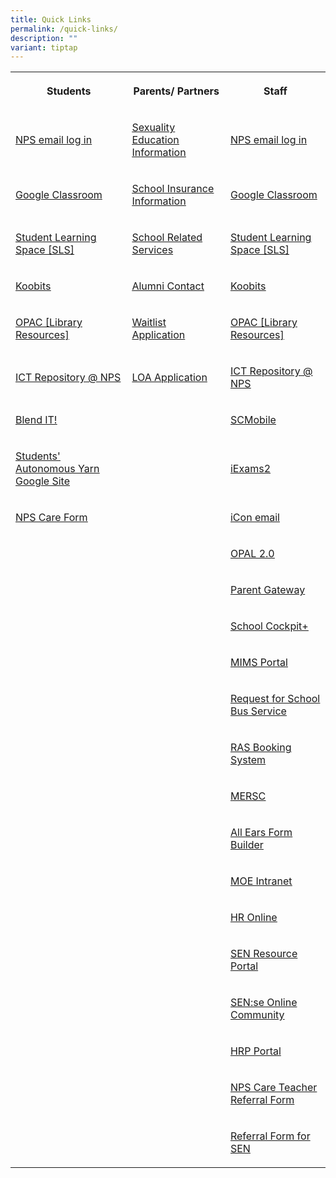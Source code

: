 ```yaml
---
title: Quick Links
permalink: /quick-links/
description: ""
variant: tiptap
---
```

<table style="minWidth: 75px">
<colgroup>
<col>
<col>
<col>
</colgroup>
<tbody>
<tr>
<th rowspan="1" colspan="1">
<p>Students</p>
</th>
<th rowspan="1" colspan="1">
<p>Parents/ Partners</p>
</th>
<th rowspan="1" colspan="1">
<p>Staff</p>
</th>
</tr>
<tr>
<td rowspan="1" colspan="1">
<p><a href="https://accounts.google.com/v3/signin/identifier?dsh=S335662702%3A1684994215306141&amp;continue=https%3A%2F%2Fmail.google.com%2Fmail%2Fu%2F0%2F&amp;emr=1&amp;followup=https%3A%2F%2Fmail.google.com%2Fmail%2Fu%2F0%2F&amp;ifkv=Af_xneFNS_o_Bzl_IW4ErG4P2b2gv18o16zlXMoHT8O64NHYRtyiy4R7thbsAhZ-Chz0v_lH6pUQnw&amp;osid=1&amp;passive=1209600&amp;service=mail&amp;flowName=GlifWebSignIn&amp;flowEntry=ServiceLogin" rel="noopener noreferrer" target="_blank"><u>NPS email log in</u></a>
</p>
</td>
<td rowspan="1" colspan="1">
<p><a href="https://drive.google.com/file/d/10eqJOfyGh4fd-UygtUJJmEQE5Rz2Nd8I/view?usp=sharing" rel="noopener noreferrer nofollow" target="_blank"><u>Sexuality Education Information</u></a>
</p>
</td>
<td rowspan="1" colspan="1">
<p><a href="https://accounts.google.com/v3/signin/identifier?dsh=S335662702%3A1684994215306141&amp;continue=https%3A%2F%2Fmail.google.com%2Fmail%2Fu%2F0%2F&amp;emr=1&amp;followup=https%3A%2F%2Fmail.google.com%2Fmail%2Fu%2F0%2F&amp;ifkv=Af_xneFNS_o_Bzl_IW4ErG4P2b2gv18o16zlXMoHT8O64NHYRtyiy4R7thbsAhZ-Chz0v_lH6pUQnw&amp;osid=1&amp;passive=1209600&amp;service=mail&amp;flowName=GlifWebSignIn&amp;flowEntry=ServiceLogin" rel="noopener noreferrer" target="_blank"><u>NPS email log in</u></a>
</p>
</td>
</tr>
<tr>
<td rowspan="1" colspan="1">
<p><a href="https://edu.google.com/intl/en-US/workspace-for-education/classroom/" rel="noopener noreferrer nofollow" target="_blank">Google Classroom</a>
</p>
</td>
<td rowspan="1" colspan="1">
<p><a href="https://www.income.com.sg/group-insurance-for-schools-and-centres-and-moe/group-personal-accident-for-students" rel="noopener noreferrer nofollow" target="_blank"><u>School Insurance Information</u></a>
</p>
</td>
<td rowspan="1" colspan="1">
<p><a href="https://edu.google.com/intl/en-US/workspace-for-education/classroom/" rel="noopener noreferrer nofollow" target="_blank">Google Classroom</a>
</p>
</td>
</tr>
<tr>
<td rowspan="1" colspan="1">
<p><a href="https://vle.learning.moe.edu.sg/login" rel="noopener noreferrer" target="_blank"><u>Student Learning Space [SLS]</u></a>
</p>
</td>
<td rowspan="1" colspan="1">
<p><a href="https://docs.google.com/document/d/1pReIi5zp_CBHK6aloP5k1GpUg94GeEnWtU0hqK_oEds/edit?usp=sharing" rel="noopener noreferrer" target="_blank">School Related Services</a>
</p>
</td>
<td rowspan="1" colspan="1">
<p><a href="https://vle.learning.moe.edu.sg/login" rel="noopener noreferrer" target="_blank"><u>Student Learning Space [SLS]</u></a>
</p>
</td>
</tr>
<tr>
<td rowspan="1" colspan="1">
<p><a href="https://www.koobits.com/" rel="noopener noreferrer" target="_blank"><u>Koobits</u></a>
</p>
</td>
<td rowspan="1" colspan="1">
<p><a href="mailto:nps.alumni@gmail.com" rel="noopener noreferrer" target="_blank"><u>Alumni Contact</u></a>
</p>
</td>
<td rowspan="1" colspan="1">
<p><a href="https://www.koobits.com/" rel="noopener noreferrer" target="_blank"><u>Koobits</u></a>
</p>
</td>
</tr>
<tr>
<td rowspan="1" colspan="1">
<p><a href="https://schoolibrary.moe.edu.sg/northlandpri/cgi-bin/spydus.exe/MSGTRN/WPAC/HOME" rel="noopener noreferrer" target="_blank"><u>OPAC [Library Resources]</u></a>
</p>
</td>
<td rowspan="1" colspan="1">
<p><a href="https://form.gov.sg/68ad5f0faf7582ab83036059" rel="noopener noreferrer" target="_blank">Waitlist Application</a>
</p>
</td>
<td rowspan="1" colspan="1">
<p><a href="https://schoolibrary.moe.edu.sg/northlandpri/cgi-bin/spydus.exe/MSGTRN/WPAC/HOME" rel="noopener noreferrer" target="_blank"><u>OPAC [Library Resources]</u></a>
</p>
</td>
</tr>
<tr>
<td rowspan="1" colspan="1">
<p><a href="https://sites.google.com/moe.edu.sg/ict-resources-nps/home/ict-tools" rel="noopener noreferrer" target="_blank"><u>ICT Repository @ NPS</u></a>
</p>
</td>
<td rowspan="1" colspan="1">
<p><a href="https://form.gov.sg/60d29bb5ef7afb00120cbee1" rel="noopener nofollow" target="_blank">LOA Application</a>
</p>
</td>
<td rowspan="1" colspan="1">
<p><a href="https://sites.google.com/moe.edu.sg/ict-resources-nps/home/ict-tools" rel="noopener noreferrer" target="_blank"><u>ICT Repository @ NPS</u></a>
</p>
</td>
</tr>
<tr>
<td rowspan="1" colspan="1">
<p><a href="https://sites.google.com/moe.edu.sg/npsblendedlearning2021/home" rel="noopener noreferrer" target="_blank"><u>Blend IT!</u></a>
</p>
</td>
<td rowspan="1" colspan="1">
<p></p>
</td>
<td rowspan="1" colspan="1">
<p><a href="https://scmobile.moe.edu.sg/login" rel="noopener noreferrer" target="_blank"><u>SCMobile</u></a>
</p>
</td>
</tr>
<tr>
<td rowspan="1" colspan="1">
<p><a href="https://sites.google.com/moe.edu.sg/npssay/home?authuser=1&amp;pli=1" rel="noopener noreferrer" target="_blank"><u>Students' Autonomous Yarn Google Site</u></a>
</p>
</td>
<td rowspan="1" colspan="1">
<p></p>
</td>
<td rowspan="1" colspan="1">
<p><a href="https://iexams.seab.gov.sg/" rel="noopener noreferrer" target="_blank"><u>iExams2</u></a>
</p>
</td>
</tr>
<tr>
<td rowspan="1" colspan="1">
<p><a href="https://form.gov.sg/678755ce3e92a1d8e2d82fdb" rel="noopener noreferrer" target="_blank"><u>NPS Care Form</u></a>
</p>
</td>
<td rowspan="1" colspan="1">
<p></p>
</td>
<td rowspan="1" colspan="1">
<p><a href="https://icon.moe.edu.sg" rel="noopener noreferrer nofollow" target="_blank">iCon email</a>
</p>
</td>
</tr>
<tr>
<td rowspan="1" colspan="1">
<p></p>
</td>
<td rowspan="1" colspan="1">
<p></p>
</td>
<td rowspan="1" colspan="1">
<p><a href="https://idm.opal2.moe.edu.sg/" rel="noopener noreferrer" target="_blank"><u>OPAL 2.0</u></a>
</p>
</td>
</tr>
<tr>
<td rowspan="1" colspan="1">
<p></p>
</td>
<td rowspan="1" colspan="1">
<p></p>
</td>
<td rowspan="1" colspan="1">
<p><a href="https://pg.moe.edu.sg/" rel="noopener noreferrer" target="_blank"><u>Parent Gateway</u></a>
</p>
</td>
</tr>
<tr>
<td rowspan="1" colspan="1">
<p></p>
</td>
<td rowspan="1" colspan="1">
<p></p>
</td>
<td rowspan="1" colspan="1">
<p><a href="https://schoolcockpit.moe.gov.sg/academic" rel="noopener noreferrer" target="_blank"><u>School Cockpit+</u></a>
</p>
</td>
</tr>
<tr>
<td rowspan="1" colspan="1">
<p></p>
</td>
<td rowspan="1" colspan="1">
<p></p>
</td>
<td rowspan="1" colspan="1">
<p><a href="https://idp.mims.moe.gov.sg/nidp/saml2/sso" rel="noopener noreferrer" target="_blank"><u>MIMS Portal</u></a>
</p>
</td>
</tr>
<tr>
<td rowspan="1" colspan="1">
<p></p>
</td>
<td rowspan="1" colspan="1">
<p></p>
</td>
<td rowspan="1" colspan="1">
<p><a href="https://form.gov.sg/5e05a7c38967b800114c14d6" rel="noopener noreferrer" target="_blank"><u>Request for School Bus Service</u></a>
</p>
</td>
</tr>
<tr>
<td rowspan="1" colspan="1">
<p></p>
</td>
<td rowspan="1" colspan="1">
<p></p>
</td>
<td rowspan="1" colspan="1">
<p><a href="http://n1729padmw00954.schools.moe.edu.sg/ras" rel="noopener noreferrer" target="_blank"><u>RAS Booking System</u></a>
</p>
</td>
</tr>
<tr>
<td rowspan="1" colspan="1">
<p></p>
</td>
<td rowspan="1" colspan="1">
<p></p>
</td>
<td rowspan="1" colspan="1">
<p><a href="https://www.mesrc.net/" rel="noopener noreferrer" target="_blank"><u>MERSC</u></a>
</p>
</td>
</tr>
<tr>
<td rowspan="1" colspan="1">
<p></p>
</td>
<td rowspan="1" colspan="1">
<p></p>
</td>
<td rowspan="1" colspan="1">
<p><a href="https://forms.moe.edu.sg/" rel="noopener noreferrer" target="_blank"><u>All Ears Form Builder</u></a>
</p>
</td>
</tr>
<tr>
<td rowspan="1" colspan="1">
<p></p>
</td>
<td rowspan="1" colspan="1">
<p></p>
</td>
<td rowspan="1" colspan="1">
<p><a href="https://intranet.moe.gov.sg/my-workspace-admin/Pages/applications/index.aspx" rel="noopener noreferrer" target="_blank"><u>MOE Intranet</u></a>
</p>
</td>
</tr>
<tr>
<td rowspan="1" colspan="1">
<p></p>
</td>
<td rowspan="1" colspan="1">
<p></p>
</td>
<td rowspan="1" colspan="1">
<p><a href="http://intranet.moe.gov.sg/hronline/Pages/Home.aspx" rel="noopener noreferrer" target="_blank"><u>HR Online</u></a>
</p>
</td>
</tr>
<tr>
<td rowspan="1" colspan="1">
<p></p>
</td>
<td rowspan="1" colspan="1">
<p></p>
</td>
<td rowspan="1" colspan="1">
<p><a href="https://intranet.moe.gov.sg/send/Pages/SEN_Resource_Portal.aspx" rel="noopener noreferrer" target="_blank">SEN Resource Portal</a>
</p>
</td>
</tr>
<tr>
<td rowspan="1" colspan="1">
<p></p>
</td>
<td rowspan="1" colspan="1">
<p></p>
</td>
<td rowspan="1" colspan="1">
<p><a href="https://go.gov.sg/sense-community" rel="noopener noreferrer" target="_blank">SEN:se Online Community</a>
</p>
</td>
</tr>
<tr>
<td rowspan="1" colspan="1">
<p></p>
</td>
<td rowspan="1" colspan="1">
<p></p>
</td>
<td rowspan="1" colspan="1">
<p><a href="https://www.hrp.gov.sg/hrp/#/" rel="noopener noreferrer" target="_blank">HRP Portal</a>
</p>
</td>
</tr>
<tr>
<td rowspan="1" colspan="1">
<p></p>
</td>
<td rowspan="1" colspan="1">
<p></p>
</td>
<td rowspan="1" colspan="1">
<p><a href="https://form.gov.sg/6786f882fafcb11a5e081100" rel="noopener nofollow" target="_blank">NPS Care Teacher Referral Form</a>
</p>
</td>
</tr>
<tr>
<td rowspan="1" colspan="1">
<p></p>
</td>
<td rowspan="1" colspan="1">
<p></p>
</td>
<td rowspan="1" colspan="1">
<p><a href="https://form.gov.sg/623befd2a22b0c001441f001" rel="noopener nofollow" target="_blank">Referral Form for SEN</a>
</p>
</td>
</tr>
</tbody>
</table>
<p></p>